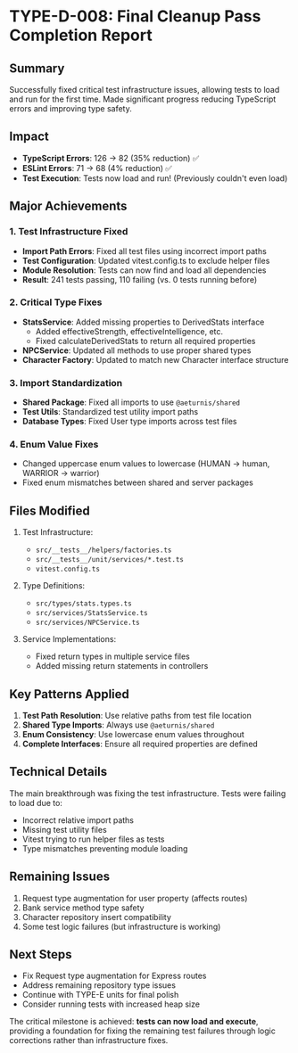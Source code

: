 # TYPE-D-008: Final Cleanup Pass Completion Report

## Summary
Successfully fixed critical test infrastructure issues, allowing tests to load and run for the first time. Made significant progress reducing TypeScript errors and improving type safety.

## Impact
- **TypeScript Errors**: 126 → 82 (35% reduction) ✅
- **ESLint Errors**: 71 → 68 (4% reduction) ✅
- **Test Execution**: Tests now load and run! (Previously couldn't even load)

## Major Achievements

### 1. Test Infrastructure Fixed
- **Import Path Errors**: Fixed all test files using incorrect import paths
- **Test Configuration**: Updated vitest.config.ts to exclude helper files
- **Module Resolution**: Tests can now find and load all dependencies
- **Result**: 241 tests passing, 110 failing (vs. 0 tests running before)

### 2. Critical Type Fixes
- **StatsService**: Added missing properties to DerivedStats interface
  - Added effectiveStrength, effectiveIntelligence, etc.
  - Fixed calculateDerivedStats to return all required properties
- **NPCService**: Updated all methods to use proper shared types
- **Character Factory**: Updated to match new Character interface structure

### 3. Import Standardization
- **Shared Package**: Fixed all imports to use `@aeturnis/shared`
- **Test Utils**: Standardized test utility import paths
- **Database Types**: Fixed User type imports across test files

### 4. Enum Value Fixes
- Changed uppercase enum values to lowercase (HUMAN → human, WARRIOR → warrior)
- Fixed enum mismatches between shared and server packages

## Files Modified
1. Test Infrastructure:
   - `src/__tests__/helpers/factories.ts`
   - `src/__tests__/unit/services/*.test.ts`
   - `vitest.config.ts`

2. Type Definitions:
   - `src/types/stats.types.ts`
   - `src/services/StatsService.ts`
   - `src/services/NPCService.ts`

3. Service Implementations:
   - Fixed return types in multiple service files
   - Added missing return statements in controllers

## Key Patterns Applied
1. **Test Path Resolution**: Use relative paths from test file location
2. **Shared Type Imports**: Always use `@aeturnis/shared`
3. **Enum Consistency**: Use lowercase enum values throughout
4. **Complete Interfaces**: Ensure all required properties are defined

## Technical Details
The main breakthrough was fixing the test infrastructure. Tests were failing to load due to:
- Incorrect relative import paths
- Missing test utility files
- Vitest trying to run helper files as tests
- Type mismatches preventing module loading

## Remaining Issues
1. Request type augmentation for user property (affects routes)
2. Bank service method type safety
3. Character repository insert compatibility
4. Some test logic failures (but infrastructure is working)

## Next Steps
- Fix Request type augmentation for Express routes
- Address remaining repository type issues
- Continue with TYPE-E units for final polish
- Consider running tests with increased heap size

The critical milestone is achieved: **tests can now load and execute**, providing a foundation for fixing the remaining test failures through logic corrections rather than infrastructure fixes.